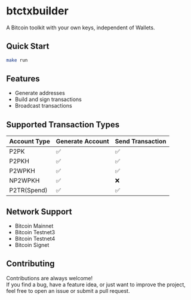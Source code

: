 # btctxbuilder
A Bitcoin toolkit with your own keys, independent of Wallets.

## Quick Start
```bash
make run
```

## Features
- Generate addresses
- Build and sign transactions
- Broadcast transactions

## Supported Transaction Types
| Account Type | Generate Account   | Send Transaction |
|--------------|--------------------|------------------|
| P2PK         | ✅                 | ✅              |
| P2PKH        | ✅                 | ✅              |
| P2WPKH       | ✅                 | ✅              |
| NP2WPKH      | ✅                 | ❌              |
| P2TR(Spend)  | ✅                 | ✅              |

## Network Support
- Bitcoin Mainnet
- Bitcoin Testnet3
- Bitcoin Testnet4
- Bitcoin Signet

## Contributing
Contributions are always welcome!  
If you find a bug, have a feature idea, or just want to improve the project, feel free to open an issue or submit a pull request.